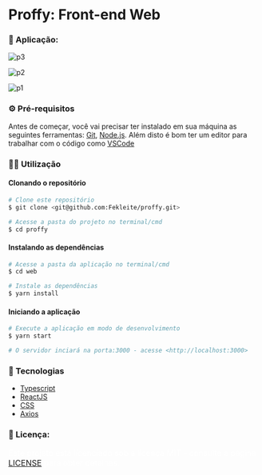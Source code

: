 # Proffy: Front-end Web

### 🎨 Aplicação:

![p3](https://user-images.githubusercontent.com/48728541/89483734-2b8b9400-d773-11ea-88d9-27502d599994.png)

![p2](https://user-images.githubusercontent.com/48728541/89483798-537af780-d773-11ea-9822-925c81cf23d8.png)

![p1](https://user-images.githubusercontent.com/48728541/89483814-5e358c80-d773-11ea-8f02-9defb8551bda.png)

### ⚙️ Pré-requisitos

Antes de começar, você vai precisar ter instalado em sua máquina as seguintes ferramentas:
[Git](https://git-scm.com), [Node.js](https://nodejs.org/en/).
Além disto é bom ter um editor para trabalhar com o código como [VSCode](https://code.visualstudio.com/)

### 👩‍💻 Utilização

#### Clonando o repositório

```bash
# Clone este repositório
$ git clone <git@github.com:Fekleite/proffy.git>

# Acesse a pasta do projeto no terminal/cmd
$ cd proffy
```

#### Instalando as dependências

```bash
# Acesse a pasta da aplicação no terminal/cmd
$ cd web

# Instale as dependências
$ yarn install
```

#### Iniciando a aplicação

```bash
# Execute a aplicação em modo de desenvolvimento
$ yarn start

# O servidor inciará na porta:3000 - acesse <http://localhost:3000>
```

### 🚀 Tecnologias

- [Typescript](https://www.typescriptlang.org/)
- [ReactJS](https://pt-br.reactjs.org/)
- [CSS](https://developer.mozilla.org/pt-BR/docs/Web/CSS)
- [Axios](https://github.com/axios/axios)

### 📝 Licença:

<p style="font-size: 16px; color: #fff;">Este projeto está licenciado sob a licença MIT - consulte a página <a href="https://opensource.org/licenses/MIT" style=" font-size: 16px; " >LICENSE</a> para obter detalhes.</p>
